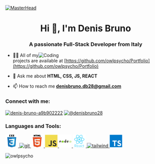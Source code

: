 [![MasterHead](https://as1.ftcdn.net/v2/jpg/02/93/53/44/1000_F_293534421_bs43Coc5DAGWdFuZRSPhhgQ7NpHfhll8.jpg)](https://github.com/owlpsycho)
<h1 align="center">Hi 👋, I'm Denis Bruno</h1>
<h3 align="center">A passionate Full-Stack Developer from Italy</h3>
<img align="right" alt="Coding" width="400" src="https://media.licdn.com/dms/image/D4D22AQEyvpkbTFGlHg/feedshare-shrink_800/0/1696076337774?e=1700092800&v=beta&t=YBY387z70vA2kTYTQgf0vt5TlitNQLf6MhiSIgF9Q8E">

- 👨‍💻 All of my projects are available at [https://github.com/owlpsycho/Portfolio](https://github.com/owlpsycho/Portfolio)

- 💬 Ask me about **HTML, CSS, JS, REACT**

- 📫 How to reach me **denisbruno.db28@gmail.com**

<h3 align="left">Connect with me:</h3>
<p align="left">
<a href="https://linkedin.com/in/denis-bruno-a9b902222" target="blank"><img align="center" src="https://raw.githubusercontent.com/rahuldkjain/github-profile-readme-generator/master/src/images/icons/Social/linked-in-alt.svg" alt="denis-bruno-a9b902222" height="30" width="40" /></a>
<a href="https://instagram.com/@denisbruno28" target="blank"><img align="center" src="https://raw.githubusercontent.com/rahuldkjain/github-profile-readme-generator/master/src/images/icons/Social/instagram.svg" alt="@denisbruno28" height="30" width="40" /></a>
</p>

<h3 align="left">Languages and Tools:</h3>
<p align="left"> <a href="https://www.w3schools.com/css/" target="_blank" rel="noreferrer"> <img src="https://raw.githubusercontent.com/devicons/devicon/master/icons/css3/css3-original-wordmark.svg" alt="css3" width="40" height="40"/> </a> <a href="https://git-scm.com/" target="_blank" rel="noreferrer"> <img src="https://www.vectorlogo.zone/logos/git-scm/git-scm-icon.svg" alt="git" width="40" height="40"/> </a> <a href="https://www.w3.org/html/" target="_blank" rel="noreferrer"> <img src="https://raw.githubusercontent.com/devicons/devicon/master/icons/html5/html5-original-wordmark.svg" alt="html5" width="40" height="40"/> </a> <a href="https://developer.mozilla.org/en-US/docs/Web/JavaScript" target="_blank" rel="noreferrer"> <img src="https://raw.githubusercontent.com/devicons/devicon/master/icons/javascript/javascript-original.svg" alt="javascript" width="40" height="40"/> </a> <a href="https://nodejs.org" target="_blank" rel="noreferrer"> <img src="https://raw.githubusercontent.com/devicons/devicon/master/icons/nodejs/nodejs-original-wordmark.svg" alt="nodejs" width="40" height="40"/> </a> <a href="https://reactjs.org/" target="_blank" rel="noreferrer"> <img src="https://raw.githubusercontent.com/devicons/devicon/master/icons/react/react-original-wordmark.svg" alt="react" width="40" height="40"/> </a> <a href="https://tailwindcss.com/" target="_blank" rel="noreferrer"> <img src="https://www.vectorlogo.zone/logos/tailwindcss/tailwindcss-icon.svg" alt="tailwind" width="40" height="40"/> </a> <a href="https://www.typescriptlang.org/" target="_blank" rel="noreferrer"> <img src="https://raw.githubusercontent.com/devicons/devicon/master/icons/typescript/typescript-original.svg" alt="typescript" width="40" height="40"/> </a> </p>

<p><img align="center" src="https://github-readme-stats.vercel.app/api/top-langs?username=owlpsycho&show_icons=true&locale=en&layout=compact" alt="owlpsycho" /></p>
